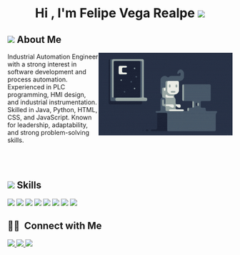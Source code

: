 <h1 align="center"><b>Hi , I'm Felipe Vega Realpe  </b><img src="https://media.giphy.com/media/hvRJCLFzcasrR4ia7z/giphy.gif" width="35"></h1>

## <picture><img src = "https://raw.githubusercontent.com/7oSkaaa/7oSkaaa/refs/heads/main/Images/about_me.gif" width = 50px></picture> About Me


<img alt="Night Coding" src="https://raw.githubusercontent.com/AVS1508/AVS1508/master/assets/Night-Coding.gif" align="right"/>
Industrial Automation Engineer with a strong interest in software development and process automation. Experienced in PLC programming, HMI design, and industrial instrumentation. Skilled in Java, Python, HTML, CSS, and JavaScript. Known for leadership, adaptability, and strong problem-solving skills.

<br>
<br>
<br>
<br>

## <img src="https://media2.giphy.com/media/QssGEmpkyEOhBCb7e1/giphy.gif?cid=ecf05e47a0n3gi1bfqntqmob8g9aid1oyj2wr3ds3mg700bl&rid=giphy.gif" width ="25"><b> Skills</b>

<img src="https://img.shields.io/badge/python-3670A0?style=for-the-badge&logo=python&logoColor=ffdd54">
<img src="https://img.shields.io/badge/javascript-%23323330.svg?style=for-the-badge&logo=javascript&logoColor=%23F7DF1E">
<img src="https://img.shields.io/badge/java-%23ED8B00.svg?style=for-the-badge&logo=openjdk&logoColor=white">
<img src="https://img.shields.io/badge/html5-%23E34F26.svg?style=for-the-badge&logo=html5&logoColor=white">
<img src="https://img.shields.io/badge/css3-%231572B6.svg?style=for-the-badge&logo=css3&logoColor=white">
<img src="https://img.shields.io/badge/bootstrap-%238511FA.svg?style=for-the-badge&logo=bootstrap&logoColor=white">
<img src="https://img.shields.io/badge/-Arduino-00979D?style=for-the-badge&logo=Arduino&logoColor=white">
<img src="https://img.shields.io/badge/php-%23777BB4.svg?style=for-the-badge&logo=php&logoColor=white">
<br>

## 🤝🏻 &nbsp;Connect with Me

<a href="https://www.linkedin.com/in/feliperealp/">
<img src="https://img.shields.io/badge/linkedin-%230077B5.svg?style=for-the-badge&logo=linkedin&logoColor=white">
</a>
<a href="mailto:feliprealp@gmail.com">
<img src="https://img.shields.io/badge/Gmail-D14836?style=for-the-badge&logo=gmail&logoColor=white">
</a>
<a href="https://www.instagram.com/feliperealp/">
<img src="https://img.shields.io/badge/Instagram-%23E4405F.svg?style=for-the-badge&logo=Instagram&logoColor=white">
</a>
